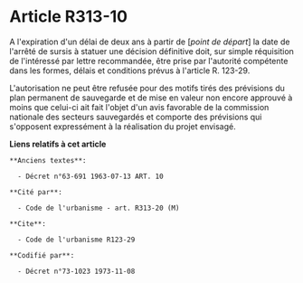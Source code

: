 # Article R313-10

A l'expiration d'un délai de deux ans à partir de [*point de départ*] la date de l'arrêté de sursis à statuer une décision
définitive doit, sur simple réquisition de l'intéressé par lettre recommandée, être prise par l'autorité compétente dans les
formes, délais et conditions prévus à l'article R. 123-29.

L'autorisation ne peut être refusée pour des motifs tirés des prévisions du plan permanent de sauvegarde et de mise en valeur
non encore approuvé à moins que celui-ci ait fait l'objet d'un avis favorable de la commission nationale des secteurs
sauvegardés et comporte des prévisions qui s'opposent expressément à la réalisation du projet envisagé.

**Liens relatifs à cet article**

	**Anciens textes**:

	  - Décret n°63-691 1963-07-13 ART. 10

	**Cité par**:

	  - Code de l'urbanisme - art. R313-20 (M)

	**Cite**:

	  - Code de l'urbanisme R123-29

	**Codifié par**:

	  - Décret n°73-1023 1973-11-08
